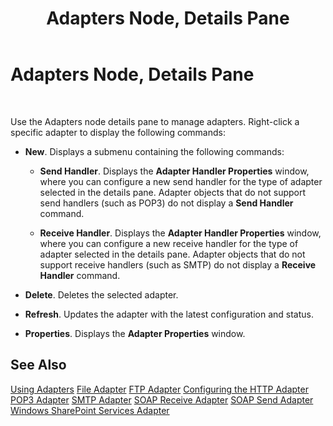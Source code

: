 ﻿---
title: Adapters Node, Details Pane
TOCTitle: Adapters Node, Details Pane
ms:assetid: 5b0e48bc-b205-4a36-9dea-0285062fdce2
ms:mtpsurl: https://msdn.microsoft.com/en-us/library/Aa560335(v=BTS.80)
ms:contentKeyID: 51528273
ms.date: 08/30/2017
mtps_version: v=BTS.80
f1_keywords:
- bts10.admin.resultsobject.adapter
---

# Adapters Node, Details Pane

 

Use the Adapters node details pane to manage adapters. Right-click a specific adapter to display the following commands:

  - **New**. Displays a submenu containing the following commands:
    
      - **Send Handler**. Displays the **Adapter Handler Properties** window, where you can configure a new send handler for the type of adapter selected in the details pane. Adapter objects that do not support send handlers (such as POP3) do not display a **Send Handler** command.
    
      - **Receive Handler**. Displays the **Adapter Handler Properties** window, where you can configure a new receive handler for the type of adapter selected in the details pane. Adapter objects that do not support receive handlers (such as SMTP) do not display a **Receive Handler** command.

  - **Delete**. Deletes the selected adapter.

  - **Refresh**. Updates the adapter with the latest configuration and status.

  - **Properties**. Displays the **Adapter Properties** window.

## See Also

[Using Adapters](https://msdn.microsoft.com/en-us/library/aa578103\(v=bts.80\))  
[File Adapter](https://msdn.microsoft.com/en-us/library/aa561615\(v=bts.80\))  
[FTP Adapter](https://msdn.microsoft.com/en-us/library/aa561215\(v=bts.80\))  
[Configuring the HTTP Adapter](https://msdn.microsoft.com/en-us/library/aa560119\(v=bts.80\))  
[POP3 Adapter](https://msdn.microsoft.com/en-us/library/aa546737\(v=bts.80\))  
[SMTP Adapter](https://msdn.microsoft.com/en-us/library/aa578267\(v=bts.80\))  
[SOAP Receive Adapter](https://msdn.microsoft.com/en-us/library/aa578345\(v=bts.80\))  
[SOAP Send Adapter](https://msdn.microsoft.com/en-us/library/aa560057\(v=bts.80\))  
[Windows SharePoint Services Adapter](https://msdn.microsoft.com/en-us/library/aa548027\(v=bts.80\))

